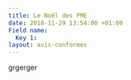 ```yaml
---
title: Le Noël des PME
date: 2018-11-29 13:54:00 +01:00
Field name:
  Key 1: 
layout: avis-conformes
---
```


grgerger